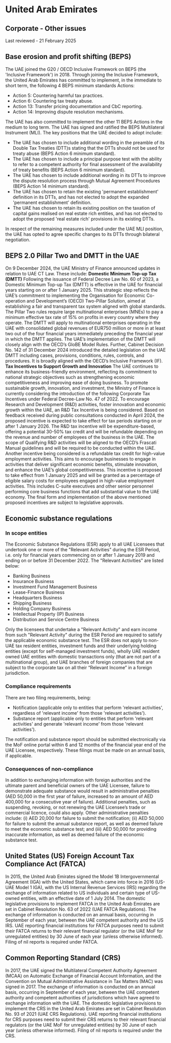 # United Arab Emirates
## Corporate - Other issues
Last reviewed - 21 February 2025
## Base erosion and profit shifting (BEPS)
The UAE joined the G20 / OECD Inclusive Framework on BEPS (the 'Inclusive Framework') in 2018. Through joining the Inclusive Framework, the United Arab Emirates has committed to implement, in the immediate to short term, the following 4 BEPS minimum standards Actions:
  * Action 5: Countering harmful tax practices.
  * Action 6: Countering tax treaty abuse.
  * Action 13: Transfer pricing documentation and CbC reporting.
  * Action 14: Improving dispute resolution mechanisms.


The UAE has also committed to implement the other 11 BEPS Actions in the medium to long term.
The UAE has signed and ratified the BEPS Multilateral Instrument (MLI). The key positions that the UAE decided to adopt include:
  * The UAE has chosen to include additional wording in the preamble of its Double Tax Treaties (DTT)s stating that the DTTs should not be used for treaty abuse (BEPS Action 6 minimum standard).
  * The UAE has chosen to include a principal purpose test with the ability to refer to a competent authority for final assessment of the availability of treaty benefits (BEPS Action 6 minimum standard).
  * The UAE has chosen to include additional wording in its DTTs to improve the dispute resolution process through Mutual Agreement Procedures (BEPS Action 14 minimum standard).
  * The UAE has chosen to retain the existing 'permanent establishment' definition in its DTTs, and has not elected to adopt the expanded 'permanent establishment' definition.
  * The UAE has chosen to retain its existing position on the taxation of capital gains realised on real estate rich entities, and has not elected to adopt the proposed 'real estate rich' provisions in its existing DTTs.


In respect of the remaining measures included under the UAE MLI position, the UAE has opted to agree specific changes to its DTTs through bilateral negotiation.
## BEPS 2.0 Pillar Two and DMTT in the UAE
On 9 December 2024, the UAE Ministry of Finance announced updates in relation to UAE CT Law. These include:
**Domestic Minimum Top-up Tax (DMTT)**
Following the issuance of Federal Decree Law No. 60 of 2023, a Domestic Minimum Top-up Tax (DMTT) is effective in the UAE for financial years starting on or after 1 January 2025. This strategic step reflects the UAE’s commitment to implementing the Organisation for Economic Co-operation and Development’s (OECD) Two-Pillar Solution, aimed at establishing a fair and transparent tax system aligned with global standards.
The Pillar Two rules require large multinational enterprises (MNEs) to pay a minimum effective tax rate of 15% on profits in every country where they operate. The DMTT will apply to multinational enterprises operating in the UAE with consolidated global revenues of EUR750 million or more in at least two out of the four financial years immediately preceding the financial year in which the DMTT applies. The UAE’s implementation of the DMTT will closely align with the OECD’s GloBE Model Rules.
Further, Cabinet Decision No. 142 of 31 December 2024 introduced the detailed legislation on the UAE DMTT including cases, provisions, conditions, rules, controls, and procedures. It is broadly aligned with the OECD’s Inclusive Framework (IF).
**Tax Incentives to Support Growth and Innovation**
The UAE continues to enhance its business-friendly environment, reflecting its commitment to national strategic objectives such as strengthening economic competitiveness and improving ease of doing business. To promote sustainable growth, innovation, and investment, the Ministry of Finance is currently considering the introduction of the following Corporate Tax Incentives under Federal Decree-Law No. 47 of 2022.
To encourage Research and Development (R&D) activities, foster innovation and economic growth within the UAE, an R&D Tax Incentive is being considered. Based on feedback received during public consultations conducted in April 2024, the proposed incentive is expected to take effect for tax periods starting on or after 1 January 2026. The R&D tax incentive will be expenditure-based, offering a potential 30-50% tax credit and will be refundable depending on the revenue and number of employees of the business in the UAE. The scope of Qualifying R&D activities will be aligned to the OECD’s Frascati Manual guidelines and will be required to be conducted within the UAE.
Another incentive being considered is a refundable tax credit for high-value employment activities. This aims to encourage businesses to engage in activities that deliver significant economic benefits, stimulate innovation, and enhance the UAE’s global competitiveness. This incentive is proposed to take effect from 1 January 2025 and will be granted as a percentage of eligible salary costs for employees engaged in high-value employment activities. This includes C-suite executives and other senior personnel performing core business functions that add substantial value to the UAE economy.
The final form and implementation of the above mentioned proposed incentives are subject to legislative approvals.
## Economic substance regulations
### In scope entities
The Economic Substance Regulations (ESR) apply to all UAE Licensees that undertook one or more of the "Relevant Activities" during the ESR Period, i.e. only for financial years commencing on or after 1 January 2019 and ending on or before 31 December 2022. 
The "Relevant Activities" are listed below: 
  * Banking Business 
  * Insurance Business 
  * Investment Fund Management Business 
  * Lease-Finance Business 
  * Headquarters Business 
  * Shipping Business 
  * Holding Company Business 
  * Intellectual Property (IP) Business 
  * Distribution and Service Centre Business 


Only the licensees that undertake a "Relevant Activity" and earn income from such "Relevant Activity" during the ESR Period are required to satisfy the applicable economic substance test. The ESR does not apply to non-UAE tax resident entities, investment funds and their underlying holding entities (except for self-managed investment funds), wholly UAE resident owned UAE entities with domestic transactions only (that are not part of a multinational group), and UAE branches of foreign companies that are subject to the corporate tax on all their “Relevant Income” in a foreign jurisdiction.
### Compliance requirements
There are two filing requirements, being:
  * Notification (applicable only to entities that perform 'relevant activities', regardless of 'relevant income' from those 'relevant activities').
  * Substance report (applicable only to entities that perform 'relevant activities' and generate 'relevant income' from those 'relevant activities').


The notification and substance report should be submitted electronically via the MoF online portal within 6 and 12 months of the financial year end of the UAE Licensee, respectively. These filings must be made on an annual basis, if applicable.
### Consequences of non-compliance
In addition to exchanging information with foreign authorities and the ultimate parent and beneficial owners of the UAE Licensee, failure to demonstrate adequate substance would result in administrative penalties (AED 50,000 in the first year of failure, increased to an amount of AED 400,000 for a consecutive year of failure). Additional penalties, such as suspending, revoking, or not renewing the UAE Licensee’s trade or commercial licence, could also apply.
Other administrative penalties include: (i) AED 20,000 for failure to submit the notification; (ii) AED 50,000 for failure to submit the annual substance report, as well as deemed failure to meet the economic substance test; and (iii) AED 50,000 for providing inaccurate information, as well as deemed failure of the economic substance test.
## United States (US) Foreign Account Tax Compliance Act (FATCA)
In 2015, the United Arab Emirates signed the Model 1B Intergovernmental Agreement (IGA) with the United States, which came into force in 2016 (US-UAE Model 1 IGA), with the US Internal Revenue Services (IRS) regarding the exchange of information related to US individuals and certain type of US-owned entities, with an effective date of 1 July 2014. 
The domestic legislative provisions to implement FATCA in the United Arab Emirates are set in Cabinet Resolution No. 63 of 2022 (UAE FATCA Regulations).
The exchange of information is conducted on an annual basis, occurring in September of each year, between the UAE competent authority and the US IRS. UAE reporting financial institutions for FATCA purposes need to submit their FATCA returns to their relevant financial regulator (or the UAE MoF for unregulated entities) by 30 June of each year (unless otherwise informed). Filing of nil reports is required under FATCA.
## Common Reporting Standard (CRS)
In 2017, the UAE signed the Multilateral Competent Authority Agreement (MCAA) on Automatic Exchange of Financial Account Information, and the Convention on Mutual Administrative Assistance in Tax Matters (MAC) was signed in 2017.
The exchange of information is conducted on an annual basis, occurring in September of each year, between the UAE competent authority and competent authorities of jurisdictions which have agreed to exchange information with the UAE. 
The domestic legislative provisions to implement the CRS in the United Arab Emirates are set in Cabinet Resolution No. 93 of 2021 (UAE CRS Regulations).
UAE reporting financial institutions for CRS purposes need to submit their CRS returns to their relevant financial regulators (or the UAE MoF for unregulated entities) by 30 June of each year (unless otherwise informed). Filing of nil reports is required under the CRS.
